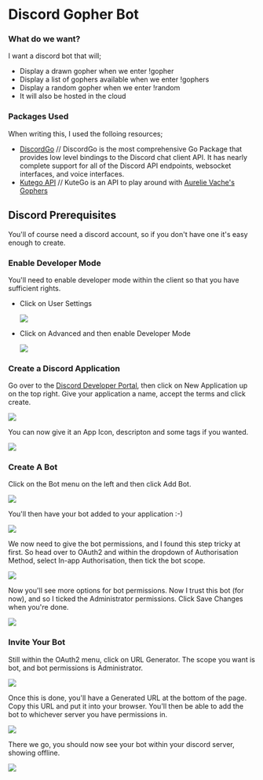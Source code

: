 # Discord Gopher Bot

### What do we want?

I want a discord bot that will;

- Display a drawn gopher when we enter !gopher
- Display a list of gophers available when we enter !gophers
- Display a random gopher when we enter !random
- It will also be hosted in the cloud

### Packages Used

When writing this, I used the folloing resources;

- [DiscordGo](https://github.com/bwmarrin/discordgo) // DiscordGo is the most comprehensive Go Package that provides low level bindings to the Discord chat client API. It has nearly complete support for all of the Discord API endpoints, websocket interfaces, and voice interfaces.
- [Kutego API](https://github.com/gaelleacas/kutego-api) // KuteGo is an API to play around with [Aurelie Vache's Gophers](https://github.com/scraly/gophers)

## Discord Prerequisites

You'll of course need a discord account, so if you don't have one it's easy enough to create.

### Enable Developer Mode

You'll need to enable developer mode within the client so that you have sufficient rights.

- Click on User Settings

  ![](https://i.imgur.com/wlmAXcy.png)

- Click on Advanced and then enable Developer Mode

  ![](https://i.imgur.com/DEfkpmF.png)

### Create a Discord Application

Go over to the [Discord Developer Portal](https://discord.com/developers/applications/), then click on New Application up on the top right. Give your application a name, accept the terms and click create.

![](https://i.imgur.com/aBRQ5DV.png)

You can now give it an App Icon, descripton and some tags if you wanted.

![](https://i.imgur.com/aGGmV4B.png)

### Create A Bot

Click on the Bot menu on the left and then click Add Bot.

![](https://i.imgur.com/C8Rb2M4.png)

You'll then have your bot added to your application :-)

![](https://i.imgur.com/NJKD97g.png)

We now need to give the bot permissions, and I found this step tricky at first. So head over to OAuth2 and within the dropdown of Authorisation Method, select In-app Authorisation, then tick the bot scope.

![](https://i.imgur.com/q3LDmju.png)

Now you'll see more options for bot permissions. Now I trust this bot (for now), and so I ticked the Administrator permissions. Click Save Changes when you're done.

![](https://i.imgur.com/CpTEPFq.png)

### Invite Your Bot

Still within the OAuth2 menu, click on URL Generator. The scope you want is bot, and bot permissions is Administrator.

![](https://i.imgur.com/9tZ64wK.png)

Once this is done, you'll have a Generated URL at the bottom of the page. Copy this URL and put it into your browser. You'll then be able to add the bot to whichever server you have permissions in.

![](https://i.imgur.com/MYsTqQB.png)

There we go, you should now see your bot within your discord server, showing offline.

![](https://i.imgur.com/oIUGzN1.png)
